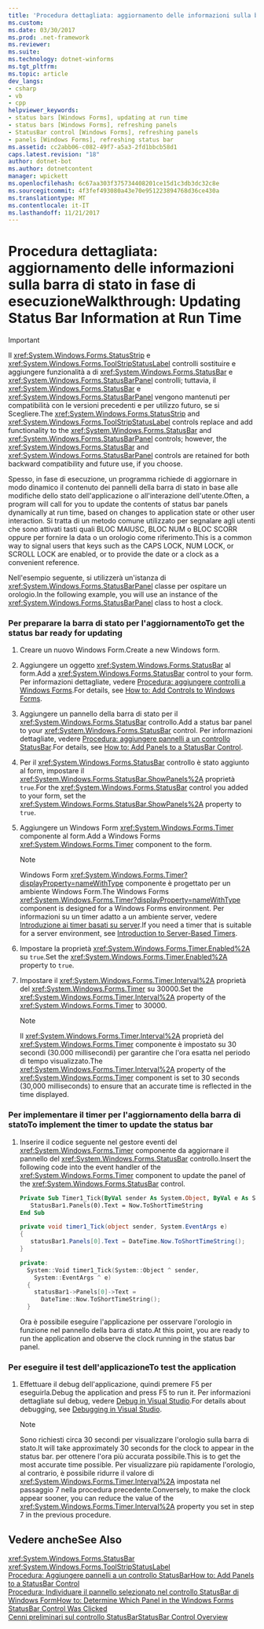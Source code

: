```yaml
---
title: 'Procedura dettagliata: aggiornamento delle informazioni sulla barra di stato in fase di esecuzione'
ms.custom: 
ms.date: 03/30/2017
ms.prod: .net-framework
ms.reviewer: 
ms.suite: 
ms.technology: dotnet-winforms
ms.tgt_pltfrm: 
ms.topic: article
dev_langs:
- csharp
- vb
- cpp
helpviewer_keywords:
- status bars [Windows Forms], updating at run time
- status bars [Windows Forms], refreshing panels
- StatusBar control [Windows Forms], refreshing panels
- panels [Windows Forms], refreshing status bar
ms.assetid: cc2abb06-c082-49f7-a5a3-2fd1bbcb58d1
caps.latest.revision: "18"
author: dotnet-bot
ms.author: dotnetcontent
manager: wpickett
ms.openlocfilehash: 6c67aa303f375734408201ce15d1c3db3dc32c8e
ms.sourcegitcommit: 4f3fef493080a43e70e951223894768d36ce430a
ms.translationtype: MT
ms.contentlocale: it-IT
ms.lasthandoff: 11/21/2017
---
```

# <a name="walkthrough-updating-status-bar-information-at-run-time"></a><span data-ttu-id="2d0e1-102">Procedura dettagliata: aggiornamento delle informazioni sulla barra di stato in fase di esecuzione</span><span class="sxs-lookup"><span data-stu-id="2d0e1-102">Walkthrough: Updating Status Bar Information at Run Time</span></span>
> [!IMPORTANT]
>  <span data-ttu-id="2d0e1-103">Il <xref:System.Windows.Forms.StatusStrip> e <xref:System.Windows.Forms.ToolStripStatusLabel> controlli sostituire e aggiungere funzionalità a di <xref:System.Windows.Forms.StatusBar> e <xref:System.Windows.Forms.StatusBarPanel> controlli; tuttavia, il <xref:System.Windows.Forms.StatusBar> e <xref:System.Windows.Forms.StatusBarPanel> vengono mantenuti per compatibilità con le versioni precedenti e per utilizzo futuro, se si Scegliere.</span><span class="sxs-lookup"><span data-stu-id="2d0e1-103">The <xref:System.Windows.Forms.StatusStrip> and <xref:System.Windows.Forms.ToolStripStatusLabel> controls replace and add functionality to the <xref:System.Windows.Forms.StatusBar> and <xref:System.Windows.Forms.StatusBarPanel> controls; however, the <xref:System.Windows.Forms.StatusBar> and <xref:System.Windows.Forms.StatusBarPanel> controls are retained for both backward compatibility and future use, if you choose.</span></span>  
  
 <span data-ttu-id="2d0e1-104">Spesso, in fase di esecuzione, un programma richiede di aggiornare in modo dinamico il contenuto dei pannelli della barra di stato in base alle modifiche dello stato dell'applicazione o all'interazione dell'utente.</span><span class="sxs-lookup"><span data-stu-id="2d0e1-104">Often, a program will call for you to update the contents of status bar panels dynamically at run time, based on changes to application state or other user interaction.</span></span> <span data-ttu-id="2d0e1-105">Si tratta di un metodo comune utilizzato per segnalare agli utenti che sono attivati tasti quali BLOC MAIUSC, BLOC NUM o BLOC SCORR oppure per fornire la data o un orologio come riferimento.</span><span class="sxs-lookup"><span data-stu-id="2d0e1-105">This is a common way to signal users that keys such as the CAPS LOCK, NUM LOCK, or SCROLL LOCK are enabled, or to provide the date or a clock as a convenient reference.</span></span>  
  
 <span data-ttu-id="2d0e1-106">Nell'esempio seguente, si utilizzerà un'istanza di <xref:System.Windows.Forms.StatusBarPanel> classe per ospitare un orologio.</span><span class="sxs-lookup"><span data-stu-id="2d0e1-106">In the following example, you will use an instance of the <xref:System.Windows.Forms.StatusBarPanel> class to host a clock.</span></span>  
  
### <a name="to-get-the-status-bar-ready-for-updating"></a><span data-ttu-id="2d0e1-107">Per preparare la barra di stato per l'aggiornamento</span><span class="sxs-lookup"><span data-stu-id="2d0e1-107">To get the status bar ready for updating</span></span>  
  
1.  <span data-ttu-id="2d0e1-108">Creare un nuovo Windows Form.</span><span class="sxs-lookup"><span data-stu-id="2d0e1-108">Create a new Windows form.</span></span>  
  
2.  <span data-ttu-id="2d0e1-109">Aggiungere un oggetto <xref:System.Windows.Forms.StatusBar> al form.</span><span class="sxs-lookup"><span data-stu-id="2d0e1-109">Add a <xref:System.Windows.Forms.StatusBar> control to your form.</span></span> <span data-ttu-id="2d0e1-110">Per informazioni dettagliate, vedere [Procedura: aggiungere controlli a Windows Forms](../../../../docs/framework/winforms/controls/how-to-add-controls-to-windows-forms.md).</span><span class="sxs-lookup"><span data-stu-id="2d0e1-110">For details, see [How to: Add Controls to Windows Forms](../../../../docs/framework/winforms/controls/how-to-add-controls-to-windows-forms.md).</span></span>  
  
3.  <span data-ttu-id="2d0e1-111">Aggiungere un pannello della barra di stato per il <xref:System.Windows.Forms.StatusBar> controllo.</span><span class="sxs-lookup"><span data-stu-id="2d0e1-111">Add a status bar panel to your <xref:System.Windows.Forms.StatusBar> control.</span></span> <span data-ttu-id="2d0e1-112">Per informazioni dettagliate, vedere [Procedura: aggiungere pannelli a un controllo StatusBar](../../../../docs/framework/winforms/controls/how-to-add-panels-to-a-statusbar-control.md).</span><span class="sxs-lookup"><span data-stu-id="2d0e1-112">For details, see [How to: Add Panels to a StatusBar Control](../../../../docs/framework/winforms/controls/how-to-add-panels-to-a-statusbar-control.md).</span></span>  
  
4.  <span data-ttu-id="2d0e1-113">Per il <xref:System.Windows.Forms.StatusBar> controllo è stato aggiunto al form, impostare il <xref:System.Windows.Forms.StatusBar.ShowPanels%2A> proprietà `true`.</span><span class="sxs-lookup"><span data-stu-id="2d0e1-113">For the <xref:System.Windows.Forms.StatusBar> control you added to your form, set the <xref:System.Windows.Forms.StatusBar.ShowPanels%2A> property to `true`.</span></span>  
  
5.  <span data-ttu-id="2d0e1-114">Aggiungere un Windows Form <xref:System.Windows.Forms.Timer> componente al form.</span><span class="sxs-lookup"><span data-stu-id="2d0e1-114">Add a Windows Forms <xref:System.Windows.Forms.Timer> component to the form.</span></span>  
  
    > [!NOTE]
    >  <span data-ttu-id="2d0e1-115">Windows Form <xref:System.Windows.Forms.Timer?displayProperty=nameWithType> componente è progettato per un ambiente Windows Form.</span><span class="sxs-lookup"><span data-stu-id="2d0e1-115">The Windows Forms <xref:System.Windows.Forms.Timer?displayProperty=nameWithType> component is designed for a Windows Forms environment.</span></span> <span data-ttu-id="2d0e1-116">Per informazioni su un timer adatto a un ambiente server, vedere [Introduzione ai timer basati su server](http://msdn.microsoft.com/en-us/adc0bc0a-a519-4812-bafc-fb9d1a5801fc).</span><span class="sxs-lookup"><span data-stu-id="2d0e1-116">If you need a timer that is suitable for a server environment, see [Introduction to Server-Based Timers](http://msdn.microsoft.com/en-us/adc0bc0a-a519-4812-bafc-fb9d1a5801fc).</span></span>  
  
6.  <span data-ttu-id="2d0e1-117">Impostare la proprietà <xref:System.Windows.Forms.Timer.Enabled%2A> su `true`.</span><span class="sxs-lookup"><span data-stu-id="2d0e1-117">Set the <xref:System.Windows.Forms.Timer.Enabled%2A> property to `true`.</span></span>  
  
7.  <span data-ttu-id="2d0e1-118">Impostare il <xref:System.Windows.Forms.Timer.Interval%2A> proprietà del <xref:System.Windows.Forms.Timer> su 30000.</span><span class="sxs-lookup"><span data-stu-id="2d0e1-118">Set the <xref:System.Windows.Forms.Timer.Interval%2A> property of the <xref:System.Windows.Forms.Timer> to 30000.</span></span>  
  
    > [!NOTE]
    >  <span data-ttu-id="2d0e1-119">Il <xref:System.Windows.Forms.Timer.Interval%2A> proprietà del <xref:System.Windows.Forms.Timer> componente è impostato su 30 secondi (30.000 millisecondi) per garantire che l'ora esatta nel periodo di tempo visualizzato.</span><span class="sxs-lookup"><span data-stu-id="2d0e1-119">The <xref:System.Windows.Forms.Timer.Interval%2A> property of the <xref:System.Windows.Forms.Timer> component is set to 30 seconds (30,000 milliseconds) to ensure that an accurate time is reflected in the time displayed.</span></span>  
  
### <a name="to-implement-the-timer-to-update-the-status-bar"></a><span data-ttu-id="2d0e1-120">Per implementare il timer per l'aggiornamento della barra di stato</span><span class="sxs-lookup"><span data-stu-id="2d0e1-120">To implement the timer to update the status bar</span></span>  
  
1.  <span data-ttu-id="2d0e1-121">Inserire il codice seguente nel gestore eventi del <xref:System.Windows.Forms.Timer> componente da aggiornare il pannello del <xref:System.Windows.Forms.StatusBar> controllo.</span><span class="sxs-lookup"><span data-stu-id="2d0e1-121">Insert the following code into the event handler of the <xref:System.Windows.Forms.Timer> component to update the panel of the <xref:System.Windows.Forms.StatusBar> control.</span></span>  
  
    ```vb  
    Private Sub Timer1_Tick(ByVal sender As System.Object, ByVal e As System.EventArgs) Handles Timer1.Tick  
       StatusBar1.Panels(0).Text = Now.ToShortTimeString  
    End Sub  
    ```  
  
    ```csharp  
    private void timer1_Tick(object sender, System.EventArgs e)  
    {  
       statusBar1.Panels[0].Text = DateTime.Now.ToShortTimeString();  
    }  
    ```  
  
    ```cpp  
    private:  
      System::Void timer1_Tick(System::Object ^ sender,  
        System::EventArgs ^ e)  
      {  
        statusBar1->Panels[0]->Text =  
          DateTime::Now.ToShortTimeString();  
      }  
    ```  
  
     <span data-ttu-id="2d0e1-122">Ora è possibile eseguire l'applicazione per osservare l'orologio in funzione nel pannello della barra di stato.</span><span class="sxs-lookup"><span data-stu-id="2d0e1-122">At this point, you are ready to run the application and observe the clock running in the status bar panel.</span></span>  
  
### <a name="to-test-the-application"></a><span data-ttu-id="2d0e1-123">Per eseguire il test dell'applicazione</span><span class="sxs-lookup"><span data-stu-id="2d0e1-123">To test the application</span></span>  
  
1.  <span data-ttu-id="2d0e1-124">Effettuare il debug dell'applicazione, quindi premere F5 per eseguirla.</span><span class="sxs-lookup"><span data-stu-id="2d0e1-124">Debug the application and press F5 to run it.</span></span> <span data-ttu-id="2d0e1-125">Per informazioni dettagliate sul debug, vedere [Debug in Visual Studio](/visualstudio/debugger/debugging-in-visual-studio).</span><span class="sxs-lookup"><span data-stu-id="2d0e1-125">For details about debugging, see [Debugging in Visual Studio](/visualstudio/debugger/debugging-in-visual-studio).</span></span>  
  
    > [!NOTE]
    >  <span data-ttu-id="2d0e1-126">Sono richiesti circa 30 secondi per visualizzare l'orologio sulla barra di stato.</span><span class="sxs-lookup"><span data-stu-id="2d0e1-126">It will take approximately 30 seconds for the clock to appear in the status bar.</span></span> <span data-ttu-id="2d0e1-127">per ottenere l'ora più accurata possibile.</span><span class="sxs-lookup"><span data-stu-id="2d0e1-127">This is to get the most accurate time possible.</span></span> <span data-ttu-id="2d0e1-128">Per visualizzare più rapidamente l'orologio, al contrario, è possibile ridurre il valore di <xref:System.Windows.Forms.Timer.Interval%2A> impostata nel passaggio 7 nella procedura precedente.</span><span class="sxs-lookup"><span data-stu-id="2d0e1-128">Conversely, to make the clock appear sooner, you can reduce the value of the <xref:System.Windows.Forms.Timer.Interval%2A> property you set in step 7 in the previous procedure.</span></span>  
  
## <a name="see-also"></a><span data-ttu-id="2d0e1-129">Vedere anche</span><span class="sxs-lookup"><span data-stu-id="2d0e1-129">See Also</span></span>  
 <xref:System.Windows.Forms.StatusBar>  
 <xref:System.Windows.Forms.ToolStripStatusLabel>  
 [<span data-ttu-id="2d0e1-130">Procedura: Aggiungere pannelli a un controllo StatusBar</span><span class="sxs-lookup"><span data-stu-id="2d0e1-130">How to: Add Panels to a StatusBar Control</span></span>](../../../../docs/framework/winforms/controls/how-to-add-panels-to-a-statusbar-control.md)  
 [<span data-ttu-id="2d0e1-131">Procedura: Individuare il pannello selezionato nel controllo StatusBar di Windows Form</span><span class="sxs-lookup"><span data-stu-id="2d0e1-131">How to: Determine Which Panel in the Windows Forms StatusBar Control Was Clicked</span></span>](../../../../docs/framework/winforms/controls/determine-which-panel-wf-statusbar-control-was-clicked.md)  
 [<span data-ttu-id="2d0e1-132">Cenni preliminari sul controllo StatusBar</span><span class="sxs-lookup"><span data-stu-id="2d0e1-132">StatusBar Control Overview</span></span>](../../../../docs/framework/winforms/controls/statusbar-control-overview-windows-forms.md)
